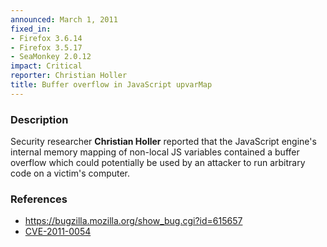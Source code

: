 ```yaml
---
announced: March 1, 2011
fixed_in:
- Firefox 3.6.14
- Firefox 3.5.17
- SeaMonkey 2.0.12
impact: Critical
reporter: Christian Holler
title: Buffer overflow in JavaScript upvarMap
---
```


<h3>Description</h3>

<p>Security researcher <strong>Christian Holler</strong> reported that
the JavaScript engine's internal memory mapping of non-local JS
variables contained a buffer overflow which could potentially be used
by an attacker to run arbitrary code on a victim's computer.</p>

<h3>References</h3>

<ul>
  <li><a href="https://bugzilla.mozilla.org/show_bug.cgi?id=615657">https://bugzilla.mozilla.org/show_bug.cgi?id=615657</a></li>
  <li><a class="ex-ref" href="http://cve.mitre.org/cgi-bin/cvename.cgi?name=CVE-2011-0054">CVE-2011-0054</a></li>
</ul>




